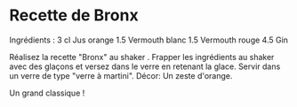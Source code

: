 # Recette de Bronx

Ingrédients :
	3 cl  Jus orange
	1.5 Vermouth blanc
	1.5 Vermouth rouge
	4.5 Gin

Réalisez la recette "Bronx" au shaker .
Frapper les ingrédients au shaker avec des glaçons et versez dans le verre en retenant la glace.
Servir dans un verre de type "verre à martini".
Décor: Un zeste d'orange.

Un grand classique !
